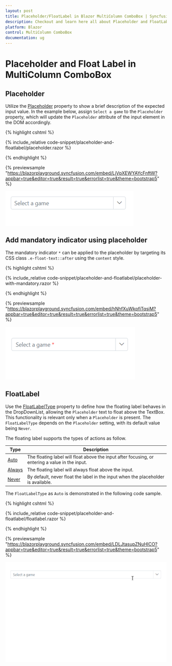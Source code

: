 ```yaml
---
layout: post
title: Placeholder/FloatLabel in Blazor MultiColumn ComboBox | Syncfusion
description: Checkout and learn here all about Placeholder and FloatLabel in Syncfusion Blazor MultiColumn ComboBox component and more.
platform: Blazor
control: MultiColumn ComboBox
documentation: ug
---
```


# Placeholder and Float Label in MultiColumn ComboBox

## Placeholder

Utilize the [Placeholder](https://help.syncfusion.com/cr/blazor/Syncfusion.Blazor.MultiColumnComboBox.SfMultiColumnComboBox-2.html#Syncfusion_Blazor_MultiColumnComboBox_SfMultiColumnComboBox_2_Placeholder) property to show a brief description of the expected input value. In the example below, assign `Select a game` to the `Placeholder` property, which will update the `Placeholder` attribute of the input element in the DOM accordingly.

{% highlight cshtml %}

{% include_relative code-snippet/placeholder-and-floatlabel/placeholder.razor %}

{% endhighlight %}

{% previewsample "https://blazorplayground.syncfusion.com/embed/LjVpXEWYAYcFnftW?appbar=true&editor=true&result=true&errorlist=true&theme=bootstrap5" %}

![Blazor ComboBox with placeholder](./images/placeholder-and-floatlabel/blazor_combobox_placeholder.png)

<!-- ## Color of the placeholder text

You can change the color of the placeholder by targeting its CSS class `input.e-input::placeholder`, which indicates the placeholder text, and set the desired color using the `color` property.

{% highlight cshtml %}

{% include_relative code-snippet/placeholder-and-floatlabel/placeholder-with-color.razor %}

{% endhighlight %} -->

 ## Add mandatory indicator using placeholder

The mandatory indicator `*` can be applied to the placeholder by targeting its CSS class `.e-float-text::after` using the `content` style.

{% highlight cshtml %}

{% include_relative code-snippet/placeholder-and-floatlabel/placeholder-with-mandatory.razor %}

{% endhighlight %}

{% previewsample "https://blazorplayground.syncfusion.com/embed/hNhfXuWkpfiTqsiM?appbar=true&editor=true&result=true&errorlist=true&theme=bootstrap5" %}

![Blazor ComboBox with mandatory indicator placeholder](./images/placeholder-and-floatlabel/blazor_combobox_placeholder-with-mandatory.png) 

## FloatLabel

Use the [FloatLabelType]() property to define how the floating label behaves in the DropDownList, allowing the `Placeholder` text to float above the TextBox. This functionality is relevant only when a `Placeholder` is present. The `FloatLabelType` depends on the `Placeholder` setting, with its default value being `Never`.

The floating label supports the types of actions as follow.

Type     | Description
------------ | -------------
  [Auto](https://help.syncfusion.com/cr/blazor/Syncfusion.Blazor.Inputs.FloatLabelType.html#Syncfusion_Blazor_Inputs_FloatLabelType_Auto)       | The floating label will float above the input after focusing, or entering a value in the input.
  [Always](https://help.syncfusion.com/cr/blazor/Syncfusion.Blazor.Inputs.FloatLabelType.html#Syncfusion_Blazor_Inputs_FloatLabelType_Always)     | The floating label will always float above the input.
  [Never](https://help.syncfusion.com/cr/blazor/Syncfusion.Blazor.Inputs.FloatLabelType.html#Syncfusion_Blazor_Inputs_FloatLabelType_Never)      | By default, never float the label in the input when the placeholder is available.

The `FloatLabelType` as  `Auto` is demonstrated in the following code sample.

{% highlight cshtml %}

{% include_relative code-snippet/placeholder-and-floatlabel/floatlabel.razor %}

{% endhighlight %}

{% previewsample "https://blazorplayground.syncfusion.com/embed/LDLJtasupZNuHICO?appbar=true&editor=true&result=true&errorlist=true&theme=bootstrap5" %}

![Blazor ComboBox with float label](./images/placeholder-and-floatlabel/blazor_combobox_floatlabel.gif)

<!-- ## Customizing the float label element’s focusing color

You can change the text color of the floating label when it is focused by targeting its CSS classes `.e-input-focus` and `.e-float-text.e-label-top`. These classes indicate the floating label text while it is focused state and set the desired color using the `color` property.

{% highlight cshtml %}

{% include_relative code-snippet/placeholder-and-floatlabel/floatlabel-focusing-color.razor %}

{% endhighlight %} -->